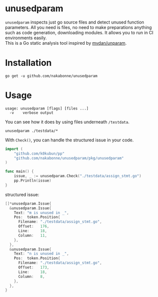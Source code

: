 # unusedparam

`unusedparam` inspects just go source files and detect unused function parameters. All you need is files, no need to make preparations anything such as code generation, downloading modules. It allows you to run in CI environments easily.  
This is a Go static analysis tool inspired by [mvdan/unparam](https://github.com/mvdan/unparam).

# Installation
```
go get -u github.com/nakabonne/unusedparam
```

# Usage

```
usage: unusedparam [flags] [files ...]
  -v    verbose output
```

You can see how it does by using files underneath `/testdata`.
```
unusedparam ./testdata/*
```

  
    

With `Check()`, you can handle the structured issue in your code.

```go
import (
	"github.com/k0kubun/pp"
	"github.com/nakabonne/unusedparam/pkg/unusedparam"
)

func main() {
	issue, _ := unusedparam.Check("./testdata/assign_stmt.go")
	pp.Println(issue)
}
```

structured issue:

```go
[]*unusedparam.Issue{
  &unusedparam.Issue{
    Text: "m is unused in _",
    Pos:  token.Position{
      Filename: "./testdata/assign_stmt.go",
      Offset:   176,
      Line:     18,
      Column:   11,
    },
  },
  &unusedparam.Issue{
    Text: "n is unused in _",
    Pos:  token.Position{
      Filename: "./testdata/assign_stmt.go",
      Offset:   173,
      Line:     18,
      Column:   8,
    },
  },
}
```
